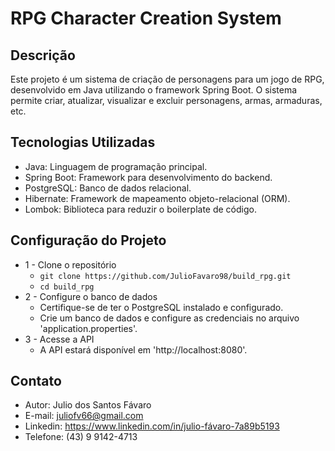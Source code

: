 # RPG Character Creation System

## Descrição
Este projeto é um sistema de criação de personagens para um jogo de RPG, desenvolvido em Java utilizando o framework Spring Boot. O sistema permite criar, atualizar, visualizar e excluir personagens, armas, armaduras, etc.

## Tecnologias Utilizadas
* Java: Linguagem de programação principal.
* Spring Boot: Framework para desenvolvimento do backend.
* PostgreSQL: Banco de dados relacional.
* Hibernate: Framework de mapeamento objeto-relacional (ORM).
* Lombok: Biblioteca para reduzir o boilerplate de código.

## Configuração do Projeto
* 1 - Clone o repositório 
    * `git clone https://github.com/JulioFavaro98/build_rpg.git`
    * `cd build_rpg`
* 2 - Configure o banco de dados
    * Certifique-se de ter o PostgreSQL instalado e configurado.
    * Crie um banco de dados e configure as credenciais no arquivo 'application.properties'.
* 3 - Acesse a API
    * A API estará disponível em 'http://localhost:8080'.

## Contato
* Autor: Julio dos Santos Fávaro
* E-mail: juliofv66@gmail.com
* Linkedin: https://www.linkedin.com/in/julio-fávaro-7a89b5193
* Telefone: (43) 9 9142-4713
